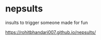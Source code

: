 # nepsults
 
 insults to trigger someone
 made for fun
 
https://rohitbhandari007.github.io/nepsults/
